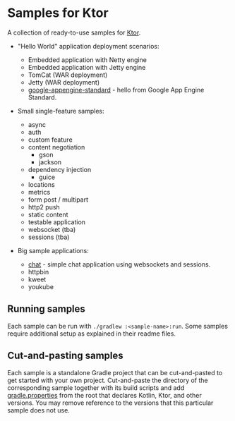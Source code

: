 # Samples for Ktor

A collection of ready-to-use samples for [Ktor](http://ktor.io).

* "Hello World" application deployment scenarios:
  * Embedded application with Netty engine
  * Embedded application with Jetty engine
  * TomCat (WAR deployment)
  * Jetty (WAR deployment)
  * [google-appengine-standard](deployment/google-appengine-standard/README.md) - hello from Google App Engine Standard.
  
* Small single-feature samples:
  * async
  * auth
  * custom feature
  * content negotiation
    * gson
    * jackson
  * dependency injection
    * guice
  * locations
  * metrics
  * form post / multipart
  * http2 push
  * static content
  * testable application
  * websocket (tba)
  * sessions (tba)
 
* Big sample applications:
  * [chat](app/chat/README.md) - simple chat application using websockets and sessions.
  * httpbin
  * kweet
  * youkube
   
## Running samples

Each sample can be run with `./gradlew :<sample-name>:run`. 
Some samples require additional setup as explained in their readme files.
   
## Cut-and-pasting samples

Each sample is a standalone Gradle project that can be cut-and-pasted to get started with your own project. 
Cut-and-paste the directory of the corresponding sample together with 
its build scripts and add [gradle.properties](gradle.properties) from the root
that declares Kotlin, Ktor, and other versions. You may remove reference to the versions that
this particular sample does not use.
